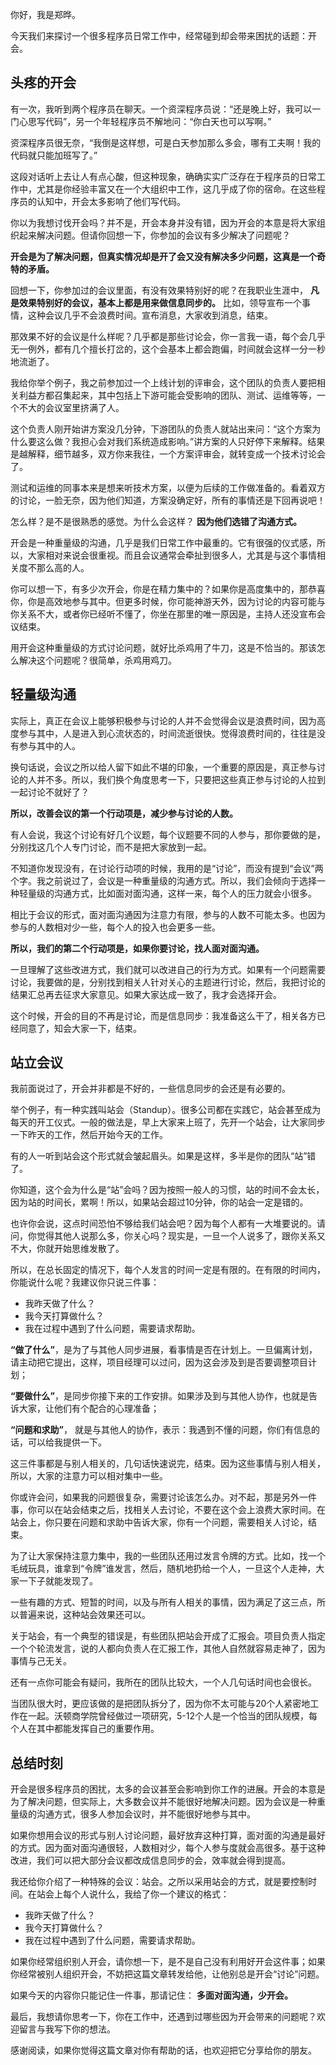 你好，我是郑晔。

今天我们来探讨一个很多程序员日常工作中，经常碰到却会带来困扰的话题：开会。

## 头疼的开会

有一次，我听到两个程序员在聊天。一个资深程序员说：“还是晚上好，我可以一门心思写代码”，另一个年轻程序员不解地问：“你白天也可以写啊。”

资深程序员很无奈，“我倒是这样想，可是白天参加那么多会，哪有工夫啊！我的代码就只能加班写了。”

这段对话听上去让人有点心酸，但这种现象，确确实实广泛存在于程序员的日常工作中，尤其是你经验丰富又在一个大组织中工作，这几乎成了你的宿命。在这些程序员的认知中，开会太多影响了他们写代码。

你以为我想讨伐开会吗？并不是，开会本身并没有错，因为开会的本意是将大家组织起来解决问题。但请你回想一下，你参加的会议有多少解决了问题呢？

**开会是为了解决问题，但真实情况却是开了会又没有解决多少问题，这真是一个奇特的矛盾。**

回想一下，你参加过的会议里面，有没有效果特别好的呢？在我职业生涯中， **凡是效果特别好的会议，基本上都是用来做信息同步的。** 比如，领导宣布一个事情，这种会议几乎不会浪费时间。宣布消息，大家收到消息，结束。

那效果不好的会议是什么样呢？几乎都是那些讨论会，你一言我一语，每个会几乎无一例外，都有几个擅长打岔的，这个会基本上都会跑偏，时间就会这样一分一秒地流逝了。

我给你举个例子，我之前参加过一个上线计划的评审会，这个团队的负责人要把相关利益方都召集起来，其中包括上下游可能会受影响的团队、测试、运维等等，一个不大的会议室里挤满了人。

这个负责人刚开始讲方案没几分钟，下游团队的负责人就站出来问：“这个方案为什么要这么做？我担心会对我们系统造成影响。”讲方案的人只好停下来解释。结果是越解释，细节越多，双方你来我往，一个方案评审会，就转变成一个技术讨论会了。

测试和运维的同事本来是想来听技术方案，以便为后续的工作做准备的。看着双方的讨论，一脸无奈，因为他们知道，方案没确定好，所有的事情还是下回再说吧！

怎么样？是不是很熟悉的感觉。为什么会这样？ **因为他们选错了沟通方式。**

开会是一种重量级的沟通，几乎是我们日常工作中最重的。它有很强的仪式感，所以，大家相对来说会很重视。而且会议通常会牵扯到很多人，尤其是与这个事情相关度不那么高的人。

你可以想一下，有多少次开会，你是在精力集中的？如果你是高度集中的，那恭喜你，你是高效地参与其中。但更多时候，你可能神游天外，因为讨论的内容可能与你关系不大，或者你已经听不懂了，你坐在那里的唯一原因是，主持人还没宣布会议结束。

用开会这种重量级的方式讨论问题，就好比杀鸡用了牛刀，这是不恰当的。那该怎么解决这个问题呢？很简单，杀鸡用鸡刀。

## 轻量级沟通

实际上，真正在会议上能够积极参与讨论的人并不会觉得会议是浪费时间，因为高度参与其中，人是进入到心流状态的，时间流逝很快。觉得浪费时间的，往往是没有参与其中的人。

换句话说，会议之所以给人留下如此不堪的印象，一个重要的原因是，真正参与讨论的人并不多。所以，我们换个角度思考一下，只要把这些真正参与讨论的人拉到一起讨论不就好了？

**所以，改善会议的第一个行动项是，减少参与讨论的人数。**

有人会说，我这个讨论有好几个议题，每个议题要不同的人参与，那你要做的是，分别找这几个人专门讨论，而不是把大家放到一起。

不知道你发现没有，在讨论行动项的时候，我用的是“讨论”，而没有提到“会议”两个字。我之前说过了，会议是一种重量级的沟通方式。所以，我们会倾向于选择一种轻量级的沟通方式，比如面对面沟通，这样一来，每个人的压力就会小很多。

相比于会议的形式，面对面沟通因为注意力有限，参与的人数不可能太多。也因为参与的人数相对少一些，每个人的投入也会更多一些。

**所以，我们的第二个行动项是，如果你要讨论，找人面对面沟通。**

一旦理解了这些改进方式，我们就可以改进自己的行为方式。如果有一个问题需要讨论，我要做的是，分别找到相关人针对关心的主题进行讨论，然后，我把讨论的结果汇总再去征求大家意见。如果大家达成一致了，我才会选择开会。

这个时候，开会的目的不再是讨论，而是信息同步：我准备这么干了，相关各方已经同意了，知会大家一下，结束。

## 站立会议

我前面说过了，开会并非都是不好的，一些信息同步的会还是有必要的。

举个例子，有一种实践叫站会（Standup）。很多公司都在实践它，站会甚至成为每天的开工仪式。一般的做法是，早上大家来上班了，先开一个站会，让大家同步一下昨天的工作，然后开始今天的工作。

有的人一听到站会这个形式就会皱起眉头。如果是这样，多半是你的团队“站”错了。

你知道，这个会为什么是“站”会吗？因为按照一般人的习惯，站的时间不会太长，因为站的时间长，累啊！所以，如果站会超过10分钟，你的站会一定是错的。

也许你会说，这点时间恐怕不够给我们站会吧？因为每个人都有一大堆要说的。请问，你觉得其他人说那么多，你关心吗？现实是，一旦一个人说多了，跟你关系又不大，你就开始思维发散了。

所以，在总长固定的情况下，每个人发言的时间一定是有限的。在有限的时间内，你能说什么呢？我建议你只说三件事：

- 我昨天做了什么？
- 我今天打算做什么？
- 我在过程中遇到了什么问题，需要请求帮助。

**“做了什么”**，是为了与其他人同步进展，看事情是否在计划上。一旦偏离计划，请主动把它提出，这样，项目经理可以过问，因为这会涉及到是否要调整项目计划；

**“要做什么”**，是同步你接下来的工作安排。如果涉及到与其他人协作，也就是告诉大家，让他们有个配合的心理准备；

**“问题和求助”**， 就是与其他人的协作，表示：我遇到不懂的问题，你们有信息的话，可以给我提供一下。

这三件事都是与别人相关的，几句话快速说完，结束。因为这些事情与别人相关，所以，大家的注意力可以相对集中一些。

你或许会问，如果我的问题很复杂，需要讨论该怎么办。对不起，那是另外一件事，你可以在站会结束之后，找相关人去讨论，不要在这个会上浪费大家时间。在站会上，你只要在问题和求助中告诉大家，你有一个问题，需要相关人讨论，结束。

为了让大家保持注意力集中，我的一些团队还用过发言令牌的方式。比如，找一个毛绒玩具，谁拿到“令牌”谁发言，然后，随机地扔给一个人，一旦这个人走神，大家一下子就能发现了。

一些有趣的方式、短暂的时间，以及与所有人相关的事情，因为满足了这三点，所以普遍来说，这种站会效果还可以。

关于站会，有一个典型的错误是，有些团队把站会开成了汇报会。项目负责人指定一个个轮流发言，说的人都向负责人在汇报工作，其他人自然就容易走神了，因为事情与己无关。

还有一点你可能会有疑问，我所在的团队比较大，一个人几句话时间也会很长。

当团队很大时，更应该做的是把团队拆分了，因为你不太可能与20个人紧密地工作在一起。沃顿商学院曾经做过一项研究，5-12个人是一个恰当的团队规模，每个人在其中都能发挥自己的重要作用。

## 总结时刻

开会是很多程序员的困扰，太多的会议甚至会影响到你工作的进展。开会的本意是为了解决问题，但实际上，大多数会议并不能很好地解决问题。因为会议是一种重量级的沟通方式，很多人参加会议时，并不能很好地参与其中。

如果你想用会议的形式与别人讨论问题，最好放弃这种打算，面对面的沟通是最好的方式。因为面对面沟通很轻，人数相对少，每个人参与度就会高很多。基于这种改进，我们可以把大部分会议都改成信息同步的会，效率就会得到提高。

我还给你介绍了一种特殊的会议：站会。之所以采用站会的方式，就是要控制时间。在站会上每个人说什么，我给了你一个建议的格式：

- 我昨天做了什么？
- 我今天打算做什么？
- 我在过程中遇到了什么问题，需要请求帮助。

如果你经常组织别人开会，请你想一下，是不是自己没有利用好开会这件事；如果你经常被别人组织开会，不妨把这篇文章转发给他，让他别总是开会“讨论”问题。

如果今天的内容你只能记住一件事，那请记住： **多面对面沟通，少开会。**

最后，我想请你思考一下，你在工作中，还遇到过哪些因为开会带来的问题呢？欢迎留言与我写下你的想法。

感谢阅读，如果你觉得这篇文章对你有帮助的话，也欢迎把它分享给你的朋友。